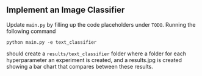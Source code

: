 ## Implement an Image Classifier

Update `main.py` by filling up the code placeholders under `TODO`. Running the following command

```
python main.py -e text_classifier
```

should create a `results/text_classifier` folder where a folder for each hyperparameter an experiment is created, and a results.jpg is created showing a bar chart that compares between these results.